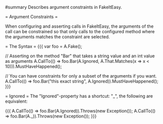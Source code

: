 #summary Describes argument constraints in FakeItEasy.

= Argument Constraints =

When configuring and asserting calls in FakeItEasy, the arguments of the call can be constrained so that only calls to the configured method where the arguments matches the constraint are selected.


= The Syntax =
{{{
var foo = A.Fake<IFoo>();

// Asserting on the method "Bar" that takes a string value and an int value as arguments
A.CallTo(() => foo.Bar(A<string>.Ignored, A<int>.That.Matches(x => x < 10))).MustHaveHappened();

// You can have constraints for only a subset of the arguments if you want.
A.CallTo(() => foo.Bar("this exact string", A<int>.Ignored)).MustHaveHappened();
}}}

= Ignored =
The "Ignored"-property has a shortcut: "_", the following are equivalent:

{{{
A.CallTo(() => foo.Bar(A<string>.Ignored)).Throws(new Exception());
A.CallTo(() => foo.Bar(A<string>._)).Throws(new Exception());
}}}
